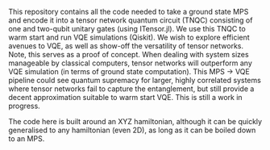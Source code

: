 This repository contains all the code needed to take a ground state MPS and encode it into a tensor network quantum circuit (TNQC) consisting of one and two-qubit unitary gates (using ITensor.jl). We use this TNQC to warm start and run VQE simulations (Qiskit). We wish to explore efficient avenues to VQE, as well as show-off the versatility of tensor networks. Note, this serves as a proof of concept. When dealing with system sizes manageable by classical computers, tensor networks will outperform any VQE simulation (in terms of ground state computation). This MPS -> VQE pipeline could see quantum supremacy for larger, highly correlated systems where tensor networks fail to capture the entanglement, but still provide a decent approximation suitable to warm start VQE. This is still a work in progress.

The code here is built around an XYZ hamiltonian, although it can be quickly generalised to any hamiltonian (even 2D), as long as it can be boiled down to an MPS. 
